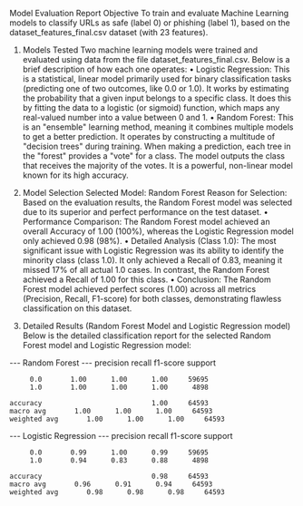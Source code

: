 Model Evaluation Report
Objective
To train and evaluate Machine Learning models to classify URLs as safe (label 0) or phishing (label 1), based on the dataset_features_final.csv dataset (with 23 features).
1. Models Tested
Two machine learning models were trained and evaluated using data from the file dataset_features_final.csv. Below is a brief description of how each one operates:
•	Logistic Regression: This is a statistical, linear model primarily used for binary classification tasks (predicting one of two outcomes, like 0.0 or 1.0). It works by estimating the probability that a given input belongs to a specific class. It does this by fitting the data to a logistic (or sigmoid) function, which maps any real-valued number into a value between 0 and 1.
•	Random Forest: This is an "ensemble" learning method, meaning it combines multiple models to get a better prediction. It operates by constructing a multitude of "decision trees" during training. When making a prediction, each tree in the "forest" provides a "vote" for a class. The model outputs the class that receives the majority of the votes. It is a powerful, non-linear model known for its high accuracy.

2. Model Selection
Selected Model: Random Forest
Reason for Selection:
Based on the evaluation results, the Random Forest model was selected due to its superior and perfect performance on the test dataset.
•	Performance Comparison: The Random Forest model achieved an overall Accuracy of 1.00 (100%), whereas the Logistic Regression model only achieved 0.98 (98%).
•	Detailed Analysis (Class 1.0): The most significant issue with Logistic Regression was its ability to identify the minority class (class 1.0). It only achieved a Recall of 0.83, meaning it missed 17% of all actual 1.0 cases. In contrast, the Random Forest achieved a Recall of 1.00 for this class.
•	Conclusion: The Random Forest model achieved perfect scores (1.00) across all metrics (Precision, Recall, F1-score) for both classes, demonstrating flawless classification on this dataset.

3. Detailed Results (Random Forest Model and Logistic Regression model)
Below is the detailed classification report for the selected Random Forest model and Logistic Regression model:
 
--- Random Forest ---
              precision    recall  f1-score   support

         0.0       1.00      1.00      1.00     59695
         1.0       1.00      1.00      1.00      4898

    accuracy                           1.00     64593
    macro avg       1.00      1.00      1.00     64593
    weighted avg       1.00      1.00      1.00     64593
--- Logistic Regression ---
              precision    recall  f1-score   support

         0.0       0.99      1.00      0.99     59695
         1.0       0.94      0.83      0.88      4898

    accuracy                           0.98     64593
    macro avg       0.96      0.91      0.94     64593
    weighted avg       0.98      0.98      0.98     64593
